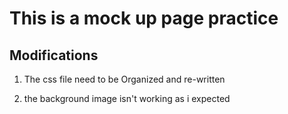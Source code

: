 # This is a mock up page practice

## Modifications

1. The css file need to be Organized and re-written

2. the background image isn't working as i expected
